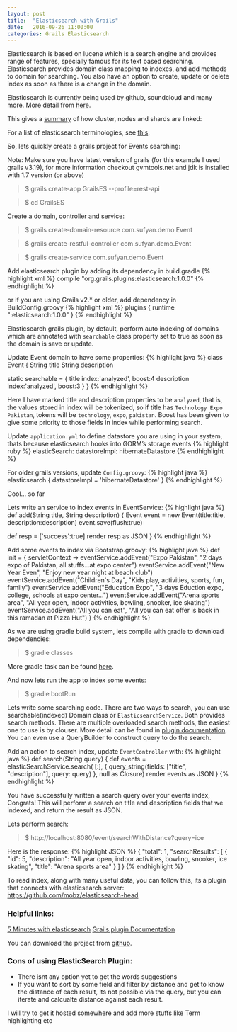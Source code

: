 ```yaml
---
layout: post
title:  "Elasticsearch with Grails"
date:   2016-09-26 11:00:00
categories: Grails Elasticsearch
---
```


Elasticsearch is based on lucene which is a search engine and provides range of features, specially famous for its text based searching. Elasticsearch provides domain class mapping to indexes, and add methods to domain for searching. You also have an option to create, update or delete index as soon as there is a change in the domain.

Elasticsearch is currently being used by github, soundcloud and many more. More detail from <a href="http://www.elasticsearch.org/case-study/">here</a>.

This gives a <a href="https://encrypted-tbn0.gstatic.com/images?q=tbn:ANd9GcS0wetPnhOhTtRanRjXcwrke4veL6MTwdLZDjsiRH5-TZpj63awow">summary</a> of how cluster, nodes and shards are linked:


For a list of elasticsearch terminologies, see <a href="https://www.elastic.co/guide/en/elasticsearch/reference/current/glossary.html">this</a>.  

So, lets quickly create a grails project for Events searching:

Note: Make sure you have latest version of grails (for this example I used grails v3.19), for more information checkout gvmtools.net and jdk is installed with 1.7 version (or above)

>$ grails create-app GrailsES --profile=rest-api

>$ cd GrailsES  

Create a domain, controller and service:

>$ grails create-domain-resource com.sufyan.demo.Event

>$ grails create-restful-controller com.sufyan.demo.Event

>$ grails create-service com.sufyan.demo.Event

Add elasticsearch plugin by adding its dependency in build.gradle
{% highlight xml %}
    compile "org.grails.plugins:elasticsearch:1.0.0"
{% endhighlight %}

or if you are using Grails v2.* or older, add dependency in  BuildConfig.groovy
{% highlight xml %}
plugins {
	runtime ":elasticsearch:1.0.0" 
}
{% endhighlight %}

Elasticsearch grails plugin, by default, perform auto indexing of domains which are annotated with `searchable` class property set to true as soon as the domain is save or update.

Update Event domain to have some properties:
{% highlight java %}
class Event {
   String title
   String description

   static searchable = {
       title index:'analyzed', boost:4
       description index:'analyzed', boost:3
   }
}
{% endhighlight %}

Here I have marked title and description properties to be `analyzed`, that is, the values stored in index will be tokenized, so if title has `Technology Expo Pakistan`, tokens will be `technology`, `expo`, `pakistan`. Boost has been given to give some priority to those fields in index while performing search.

Update `application.yml` to define datastore you are using in your system, thats because elasticsearch hooks into GORM’s storage events 
{% highlight ruby %}
elasticSearch:
   datastoreImpl: hibernateDatastore
{% endhighlight %}

For older grails versions, update `Config.groovy`:
{% highlight java %}
elasticsearch {
   datastoreImpl = 'hibernateDatastore'
}
{% endhighlight %}

Cool... so far

Lets write an service to index events in EventService:
{% highlight java %}
def add(String title, String description) {
   Event event = new Event(title:title, description:description)
   event.save(flush:true)

   def resp = ['success':true]
   render resp as JSON
}
{% endhighlight %}


Add some events to index via Bootstrap.groovy:
{% highlight java %}
def init = { servletContext ->
    eventService.addEvent("Expo Pakistan", "2 days expo of Pakistan, all stuffs...at expo center")
    eventService.addEvent("New Year Even", "Enjoy new year night at beach club")
    eventService.addEvent("Children's Day", "Kids play, activities, sports, fun, family")
    eventService.addEvent("Education Expo", "3 days Eduction expo, college, schools at expo center...")
    eventService.addEvent("Arena sports area", "All year open, indoor activities, bowling, snooker, ice skating")
    eventService.addEvent("All you can eat", "All you can eat offer is back in this ramadan at Pizza Hut")
}
{% endhighlight %}

As we are using gradle build system, lets compile with gradle to download dependencies:

>$ gradle classes

More gradle task can be found <a href="http://docs.grails.org/latest/guide/commandLine.html#gradleTasks">here</a>.

And now lets run the app to index some events:

>$ gradle bootRun

Lets write some searching code. There are two ways to search, you can use searchable(indexed) Domain class or `ElasticsearchService`. Both provides search methods. There are multiple overloaded search methods, the easiest one to use is by clouser. More detail can be found in <a href="http://noamt.github.io/elasticsearch-grails-plugin/guide/searching.html#queryStrings">plugin documentation</a>.  
You can even use a QueryBuilder to construct query to do the search.

Add an action to search index, update `EventController` with:
{% highlight java %}
    def search(String query) {
        def events = elasticSearchService.search( [:],
                {
                    query_string(fields: ["title", "description"],
                            query: query)
                }, null as Closure)
        render events as JSON
    }
{% endhighlight %}

You have successfully written a search query over your events index, Congrats! This will perform a search on title and description fields that we indexed, and return the result as JSON.

Lets perform search:

>$ http://localhost:8080/event/searchWithDistance?query=ice

Here is the response:
{% highlight JSON %}
{
	"total": 1,
	"searchResults": [
		{
			"id": 5,
			"description": "All year open, indoor activities, bowling, snooker, ice skating",
			"title": "Arena sports area"
		}
	]
}
{% endhighlight %}

To read index, along with many useful data, you can follow this, its a plugin that connects with elasticsearch server: 
https://github.com/mobz/elasticsearch-head


<h3>Helpful links:</h3>
<a href="http://www.elasticsearchtutorial.com/elasticsearch-in-5-minutes.html">5 Minutes with elasticsearch</a>
<a href="http://noamt.github.io/elasticsearch-grails-plugin/">Grails plugin Documentation</a>

You can download the project from <a href="https://github.com/sufyanshoaib/GrailsES">github</a>.

<h3>Cons of using ElasticSearch Plugin:</h3>
<ul>
<li>There isnt any option yet to get the words suggestions</li>
<li>If you want to sort by some field and filter by distance and get to know the distance of each result, its not possible via the query, but you can iterate and calcualte distance against each result.</li>
</ul>

I will try to get it hosted somewhere and add more stuffs like Term highlighting etc
